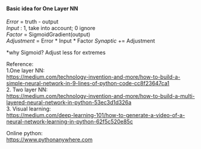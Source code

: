 
#### Basic idea for One Layer NN  
_Error_  = truth - output  
_Input_  :  1, take into account; 0 ignore   
_Factor_ = SigmoidGradient(output)  
_Adjustment_ = Error * Input * Factor
_Synaptic_ += Adjustment  

*why Sigmoid? Adjust less for extremes


Reference:     
1.One layer NN:  
https://medium.com/technology-invention-and-more/how-to-build-a-simple-neural-network-in-9-lines-of-python-code-cc8f23647ca1  
2. Two layer NN:  
https://medium.com/technology-invention-and-more/how-to-build-a-multi-layered-neural-network-in-python-53ec3d1d326a  
3. Visual learning:  
https://medium.com/deep-learning-101/how-to-generate-a-video-of-a-neural-network-learning-in-python-62f5c520e85c  


Online python:  
https://www.pythonanywhere.com
